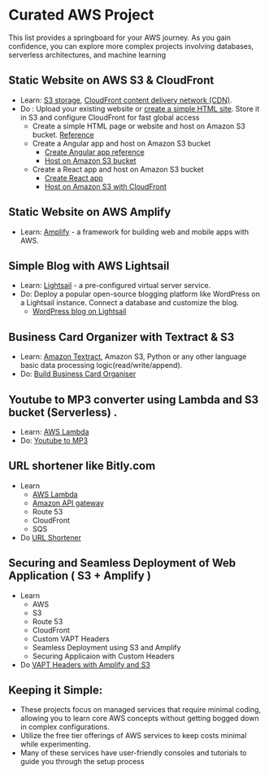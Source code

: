 # Curated AWS Project 

This list provides a springboard for your AWS journey. As you gain confidence, you can explore more complex projects involving databases, serverless architectures, and machine learning

## Static Website on AWS S3 & CloudFront
- Learn: [S3 storage](https://docs.aws.amazon.com/s3/), [CloudFront content delivery network (CDN)](https://docs.aws.amazon.com/AmazonS3/latest/userguide/website-hosting-cloudfront-walkthrough.html).
- Do : Upload your existing website or [create a simple HTML site](https://github.com/AvinashDalvi89/list-of-AWS-kickstart-projects/tree/main/simple-html-website). Store it in S3 and configure CloudFront for fast global access
  - Create a simple HTML page or website and host on Amazon S3 bucket. [Reference](https://docs.aws.amazon.com/AmazonS3/latest/userguide/WebsiteHosting.html)
  - Create a Angular app and host on Amazon S3 bucket
    - [Create Angular app reference ](https://v17.angular.io/tutorial/tour-of-heroes/toh-pt0)
    - [Host on Amazon S3 bucket](https://www.internetkatta.com/host-angular-2-or-4-or-5-version-in-aws-s3-using-cloudfront)
  - Create a React app and host on Amazon S3 bucket
    - [Create React app](https://create-react-app.dev/)
    - [Host on Amazon S3 with CloudFront ](https://docs.aws.amazon.com/prescriptive-guidance/latest/patterns/deploy-a-react-based-single-page-application-to-amazon-s3-and-cloudfront.html)

## Static Website on AWS Amplify
- Learn: [Amplify](https://docs.amplify.aws/react/start/quickstart/) - a framework for building web and mobile apps with AWS.
 
## Simple Blog with AWS Lightsail
- Learn: [Lightsail](https://docs.aws.amazon.com/lightsail/latest/userguide/what-is-amazon-lightsail.html) - a pre-configured virtual server service.
- Do: Deploy a popular open-source blogging platform like WordPress on a Lightsail instance. Connect a database and customize the blog.
  - [WordPress blog on Lightsail](https://aws.amazon.com/lightsail/projects/wordpress/)

## Business Card Organizer with Textract & S3
- Learn: [Amazon Textract](https://www.internetkatta.com/extract-text-or-data-using-aws-textract), Amazon S3, Python or any other language basic data processing logic(read/write/append). 
- Do: [Build Business Card Organiser](https://github.com/AvinashDalvi89/list-of-AWS-kickstart-projects/tree/main/business-card-organiser-using-textract-s3)

## Youtube to MP3 converter using Lambda and S3 bucket (Serverless) . 
- Learn: [AWS Lambda ](https://aws.amazon.com/lambda/getting-started/)
- Do: [Youtube to MP3 ](https://github.com/AvinashDalvi89/list-of-AWS-kickstart-projects/tree/main/youtube-to-mp3-converter)

## URL shortener like Bitly.com 
- Learn
  - [AWS Lambda ](https://aws.amazon.com/lambda/getting-started/)
  - [Amazon API gateway](https://docs.aws.amazon.com/apigateway/latest/developerguide/welcome.html)
  - Route 53
  - CloudFront
  - SQS
- Do [URL Shortener](https://github.com/AvinashDalvi89/list-of-AWS-kickstart-projects/tree/main/url-shortener-project) 

## Securing and Seamless Deployment of Web Application ( S3 + Amplify )
- Learn
  - AWS
  - S3
  - Route 53
  - CloudFront
  - Custom VAPT Headers
  - Seamless Deployment using S3 and Amplify
  - Securing Applicaion with Custom Headers
- Do [VAPT Headers with Amplify and S3 ]((https://github.com/kedar1023/amplify_deployment_vapt/tree/main)https://github.com/kedar1023/amplify_deployment_vapt/tree/main)
  
## Keeping it Simple:

- These projects focus on managed services that require minimal coding, allowing you to learn core AWS concepts without getting bogged down in complex configurations.
- Utilize the free tier offerings of AWS services to keep costs minimal while experimenting.
- Many of these services have user-friendly consoles and tutorials to guide you through the setup process
